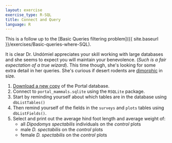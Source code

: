 ```yaml
---
layout: exercise
exercise_type: R-SQL
title: Connect and Query
language: R
---
```


This is a follow up to the [Basic Queries filtering problem]({{ site.baseurl }}/exercises/Basic-queries-where-SQL).

It is clear Dr. Undómiel appreciates your skill working with large databases and 
she seems to expect you will maintain your benevolence. (*Such is a fair 
expectation of a true wizard*). This time though, she's looking for some extra 
detail in her queries. She's curious if desert rodents are [dimorphic](https://en.wikipedia.org/wiki/Sexual_dimorphism) in size.

1. [Download a new copy](https://ndownloader.figshare.com/files/2292171) of the Portal database. 
2. Connect to `portal_mammals.sqlite` using the `RSQLite` package.
3. Start by reminding yourself about which tables are in the database using
`dbListTables()`
4. Then remind yourself of the fields in the `surveys` and `plots` tables using
   `dbListFields()`.
5. Select and print out the average hind foot length and average weight of:
    - all *Dipodomys spectabilis* individuals on the *control* plots
    - male *D. spectabilis* on the *control* plots
    - female *D. spectabilis* on the *control* plots
